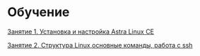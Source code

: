 # Обучение

[Занятие 1.  Установка и настройка Astra Linux CE](https://github.com/Aleksey-10081967/Education/tree/main/lesson-1)

[Занятие 2. Структура Linux,основные команды, работа с ssh ](https://github.com/Aleksey-10081967/Education/tree/main/lesson-2)
